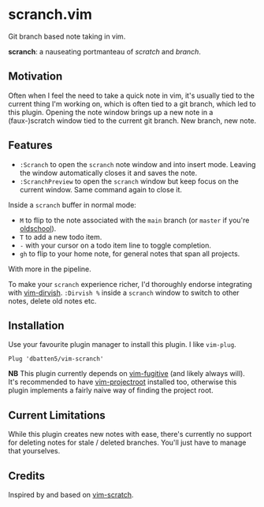 # scranch.vim

Git branch based note taking in vim.

**scranch**: a nauseating portmanteau of *scratch* and *branch*.

## Motivation

Often when I feel the need to take a quick note in vim, it's usually tied to
the current thing I'm working on, which is often tied to a git branch, which
led to this plugin. Opening the note window brings up a new note in a
(faux-)scratch window tied to the current git branch. New branch, new note.

## Features

- `:Scranch` to open the `scranch` note window and into insert mode. Leaving 
the window automatically closes it and saves the note.
- `:ScranchPreview` to open the `scranch` window but keep focus on the current
window. Same command again to close it.

Inside a `scranch` buffer in normal mode:

- `M` to flip to the note associated with the `main` branch (or `master` if
you're [oldschool](https://github.com/github/renaming)).
- `T` to add a new todo item.
- `-` with your cursor on a todo item line to toggle completion.
- `gh` to flip to your home note, for general notes that span all projects.

With more in the pipeline.

To make your `scranch` experience richer, I'd thoroughly endorse integrating
with [vim-dirvish](https://github.com/justinmk/vim-dirvish). `:Dirvish %`
inside a `scranch` window to switch to other notes, delete old notes etc.

## Installation

Use your favourite plugin manager to install this plugin. I like `vim-plug`.

```
Plug 'dbatten5/vim-scranch'
```

**NB**
This plugin currently depends on
[vim-fugitive](https://github.com/tpope/vim-fugitive) (and likely always will).
It's recommended to have
[vim-projectroot](https://github.com/dbakker/vim-projectroot) installed too,
otherwise this plugin implements a fairly naive way of finding the project
root.

## Current Limitations

While this plugin creates new notes with ease, there's currently no support
for deleting notes for stale / deleted branches. You'll just have to manage
that yourselves. 

## Credits

Inspired by and based on [vim-scratch](https://github.com/mtth/scratch.vim).
